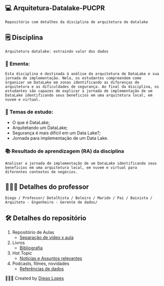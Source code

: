 ## 💻 Arquitetura-Datalake-PUCPR
	Repositório com detalhes da disciplina de arquitetura de datalake


## 🗒   Disciplina	
	Arquitetura datalake: extraindo valor dos dados
### 📝   Ementa:
	Esta disciplina é destinada à análise da arquitetura de DataLake e sua jornada de implementação. Nela, os estudantes compreendem como organizar um DataLake em zonas identificando as diferenças de arquitetura e as dificuldades de segurança. Ao final da disciplina, os estudantes são capazes de explicar a jornada de implementação de um DataLake identificando seus beneficios em uma arquitetura local, em nuvem e virtual.

### 📌   Temas de estudo:
- O que é DataLake;
- Arquitetando um DataLake;
- Segurança é mais difícil em um Data Lake?;
- Jornada para implementação de um Data Lake.

### 📚   Resultado de aprendizagem (RA) da disciplina
	Analisar a jornada de implementação de um DataLake identificando seus beneficios em uma arquitetura local, em nuvem e virtual para diferentes contextos de negócios.

## 👨🏻‍🔧 Detalhes do professor
	Diego / Professor/ Detalhista / Boleiro / Marido / Pai / Baixista / Arquiteto - Engenheiro - Gerente de dados/


## 🛠  Detalhes do repositório
1. Repositório de Aulas
	- [Separação de vídeo x aula](Aulas.md)
2. Livros
	- [Bibliografia](Books.md)
3. Hot Topic
	- [Notícias e Assuntos relevantes](Hot%20Topic.md)
4. Podcasts, filmes, novidades
	- [Referências de dados](Data%20Movies%20and%20Podcasts.md)





👨🏽‍🏫 Created by [Diego Lopes](mailto:lopesdiego12@gmail.com)
